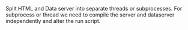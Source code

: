 
Split HTML and Data server into separate threads or subprocesses. For subprocess or thread we need to compile the server and dataserver independently and alter the run script.

